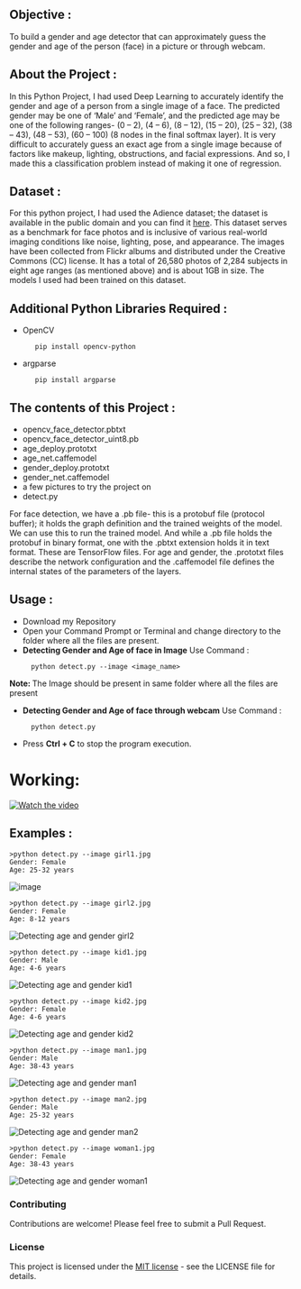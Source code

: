 


<h2>Objective :</h2>
<p>To build a gender and age detector that can approximately guess the gender and age of the person (face) in a picture or through webcam.</p>

<h2>About the Project :</h2>
<p>In this Python Project, I had used Deep Learning to accurately identify the gender and age of a person from a single image of a face. The predicted gender may be one of ‘Male’ and ‘Female’, and the predicted age may be one of the following ranges- (0 – 2), (4 – 6), (8 – 12), (15 – 20), (25 – 32), (38 – 43), (48 – 53), (60 – 100) (8 nodes in the final softmax layer). It is very difficult to accurately guess an exact age from a single image because of factors like makeup, lighting, obstructions, and facial expressions. And so, I made this a classification problem instead of making it one of regression.</p>

<h2>Dataset :</h2>
<p>For this python project, I had used the Adience dataset; the dataset is available in the public domain and you can find it <a href="https://www.kaggle.com/ttungl/adience-benchmark-gender-and-age-classification">here</a>. This dataset serves as a benchmark for face photos and is inclusive of various real-world imaging conditions like noise, lighting, pose, and appearance. The images have been collected from Flickr albums and distributed under the Creative Commons (CC) license. It has a total of 26,580 photos of 2,284 subjects in eight age ranges (as mentioned above) and is about 1GB in size. The models I used had been trained on this dataset.</p>

<h2>Additional Python Libraries Required :</h2>
<ul>
  <li>OpenCV</li>
  
       pip install opencv-python
</ul>
<ul>
 <li>argparse</li>
  
       pip install argparse
</ul>

<h2>The contents of this Project :</h2>
<ul>
  <li>opencv_face_detector.pbtxt</li>
  <li>opencv_face_detector_uint8.pb</li>
  <li>age_deploy.prototxt</li>
  <li>age_net.caffemodel</li>
  <li>gender_deploy.prototxt</li>
  <li>gender_net.caffemodel</li>
  <li>a few pictures to try the project on</li>
  <li>detect.py</li>
 </ul>
 <p>For face detection, we have a .pb file- this is a protobuf file (protocol buffer); it holds the graph definition and the trained weights of the model. We can use this to run the trained model. And while a .pb file holds the protobuf in binary format, one with the .pbtxt extension holds it in text format. These are TensorFlow files. For age and gender, the .prototxt files describe the network configuration and the .caffemodel file defines the internal states of the parameters of the layers.</p>
 
 <h2>Usage :</h2>
 <ul>
  <li>Download my Repository</li>
  <li>Open your Command Prompt or Terminal and change directory to the folder where all the files are present.</li>
  <li><b>Detecting Gender and Age of face in Image</b> Use Command :</li>
  
      python detect.py --image <image_name>
</ul>
  <p><b>Note: </b>The Image should be present in same folder where all the files are present</p> 
<ul>
  <li><b>Detecting Gender and Age of face through webcam</b> Use Command :</li>
  
      python detect.py
</ul>
<ul>
  <li>Press <b>Ctrl + C</b> to stop the program execution.</li>
</ul>

# Working:
[![Watch the video](https://img.youtube.com/vi/ReeccRD21EU/0.jpg)](https://youtu.be/ReeccRD21EU)

<h2>Examples :</h2>

    >python detect.py --image girl1.jpg
    Gender: Female
    Age: 25-32 years
    
![image](https://github.com/KrishnaveniGarla/Gender-and-Age-Prediction/assets/170930248/79d17632-86d6-4f10-ae19-4d0911027c2c)

    >python detect.py --image girl2.jpg
    Gender: Female
    Age: 8-12 years
    
![Detecting age and gender girl2](https://github.com/KrishnaveniGarla/Gender-and-Age-Prediction/assets/170930248/97ba02b6-5593-42c8-9a23-b04883d013f0)

    >python detect.py --image kid1.jpg
    Gender: Male
    Age: 4-6 years    
    
![Detecting age and gender kid1](https://github.com/KrishnaveniGarla/Gender-and-Age-Prediction/assets/170930248/a1acdadd-8816-453b-86d8-7e6a347c01ab)

    >python detect.py --image kid2.jpg
    Gender: Female
    Age: 4-6 years  
    
![Detecting age and gender kid2](https://github.com/KrishnaveniGarla/Gender-and-Age-Prediction/assets/170930248/e6912f84-b112-4a73-a6f8-12f368eaab94)


    >python detect.py --image man1.jpg
    Gender: Male
    Age: 38-43 years
    
![Detecting age and gender man1](https://github.com/KrishnaveniGarla/Gender-and-Age-Prediction/assets/170930248/89d701e6-0262-4158-92c7-734fe90be1b9)


    >python detect.py --image man2.jpg
    Gender: Male
    Age: 25-32 years
    
![Detecting age and gender man2](https://github.com/KrishnaveniGarla/Gender-and-Age-Prediction/assets/170930248/f0199df9-f6e1-4899-9d81-883263604dfc)


    >python detect.py --image woman1.jpg
    Gender: Female
    Age: 38-43 years
    
![Detecting age and gender woman1](https://github.com/KrishnaveniGarla/Gender-and-Age-Prediction/assets/170930248/b867e719-2069-446a-b12d-222c9f8dcc12)

### Contributing

Contributions are welcome! Please feel free to submit a Pull Request.
              
### License

This project is licensed under the [MIT license](https://github.com/KrishnaveniGarla/Gender-and-Age-Prediction/tree/main?tab=MIT-1-ov-file#:~:text=README-,MIT%20license,-MIT%20License%0A%0ACopyright) - see the LICENSE file for details.
